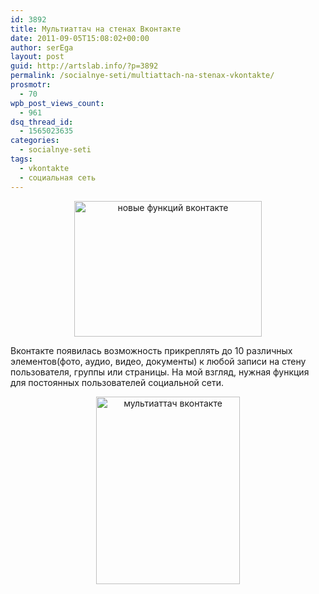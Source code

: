 ```yaml
---
id: 3892
title: Мультиаттач на стенах Вконтакте
date: 2011-09-05T15:08:02+00:00
author: serEga
layout: post
guid: http://artslab.info/?p=3892
permalink: /socialnye-seti/multiattach-na-stenax-vkontakte/
prosmotr:
  - 70
wpb_post_views_count:
  - 961
dsq_thread_id:
  - 1565023635
categories:
  - socialnye-seti
tags:
  - vkontakte
  - социальная сеть
---
```

<center>
  <a href="{{site.img_cdn}}/multiattach_vkonakte3.jpg"><img src="{{site.img_cdn}}/multiattach_vkonakte3-300x217.jpg" alt="новые функций вконтакте" title="multiattach_vkonakte" width="300" height="217" class="alignnone size-medium wp-image-3897" /></a>
</center>

Вконтакте появилась возможность прикреплять до 10 различных элементов(фото, аудио, видео, документы) к любой записи на стену пользователя, группы или страницы. На мой взгляд, нужная функция для постоянных пользователей социальной сети.

<center>
  <a href="{{site.img_cdn}}/multiattach_vkonakte21.jpg"><img src="{{site.img_cdn}}/multiattach_vkonakte21-230x300.jpg" alt="мультиаттач вконтакте" title="multiattach_vkonakte2" width="230" height="300" class="alignnone size-medium wp-image-3895" srcset="{{site.img_cdn}}/multiattach_vkonakte21-230x300.jpg 230w, {{site.img_cdn}}/multiattach_vkonakte21.jpg 408w" sizes="(max-width: 230px) 100vw, 230px" /></a>
</center>